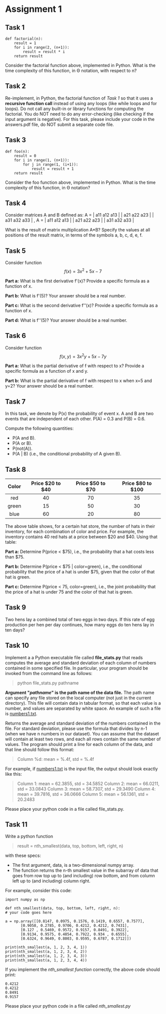 # Assignment 1

## Task 1

```python=
def factorial(n):
    result = 1
    for i in range(2, (n+1)):
        result = result * i
    return result
```

Consider the factorial function above, implemented in Python. What is the time complexity of this function, in Θ notation, with respect to n?

## Task 2

Re-implement, in Python, the factorial function of *Task 1* so that it uses a **recursive function call** instead of using any loops (like while loops and for loops). Do not call any built-in or library functions for computing the factorial. You do NOT need to do any error-checking (like checking if the input argument is negative). For this task, please include your code in the answers.pdf file, do NOT submit a separate code file.

## Task 3

```python=
def foo(n):
    result = 0
    for i in range(1, (n+1)):
        for j in range(1, (i+1)):
            result = result + 1
    return result
```

Consider the foo function above, implemented in Python. What is the time complexity of this function, in Θ notation?

## Task 4

Consider matrices A and B defined as:
A = | a11  a12  a13 |
    | a21  a22  a23 |
    | a31  a32  a33 |
,
A = | a11  a12  a13 |
    | a21  a22  a23 |
    | a31  a32  a33 |

What is the result of matrix multiplication A*B? Specify the values at all positions of the result matrix, in terms of the symbols a, b, c, d, e, f.

## Task 5

Consider function $$f(x)= 3x^2 + 5x - 7$$

**Part a:** What is the first derivative f'(x)? Provide a specific formula as a function of x.

**Part b:** What is f'(5)? Your answer should be a real number.

**Part c:** What is the second derivative f''(x)? Provide a specific formula as a function of x.

**Part d:** What is f''(5)? Your answer should be a real number.

## Task 6

Consider function $$f(x, y) = 3x^2y + 5x - 7y$$

**Part a:** What is the partial derivative of f with respect to x? Provide a specific formula as a function of x and y.

**Part b:** What is the partial derivative of f with respect to x when x=5 and y=2? Your answer should be a real number.

## Task 7

In this task, we denote by P(x) the probability of event x. A and B are two events that are independent of each other. P(A) = 0.3 and P(B) = 0.6.

Compute the following quantities:

* P(A and B).
* P(A or B).
* P(not(A)).
* P(A | B) (i.e., the conditional probability of A given B).

## Task 8

| Color | Price $20 to $40 | Price $50 to $70 | Price $80 to $100 |
| :---------: | :---------: | :---------: | :---------: |
| red | 40 | 70 | 35 |
| green | 15 | 50 | 30 |
| blue | 60 | 20 | 80 |

The above table shows, for a certain hat store, the number of hats in their inventory, for each combination of color and price. For example, the inventory contains 40 red hats at a price between $20 and $40. Using that table:

**Part a:** Determine P(price < $75), i.e., the probability that a hat costs less than $75.

**Part b:** Determine P(price < $75 | color=green), i.e., the conditional probability that the price of a hat is under $75, given that the color of that hat is green.

**Part c:** Determine P(price < 75, color=green), i.e., the joint probability that the price of a hat is under 75 and the color of that hat is green.

## Task 9

Two hens lay a combined total of two eggs in two days. If this rate of egg production per hen per day continues, how many eggs do ten hens lay in ten days?

## Task 10

Implement a a Python executable file called **file_stats.py** that reads computes the average and standard deviation of each column of numbers contained in some specified file. In particular, your program should be invoked from the command line as follows:
> python file_stats.py pathname

**Argument "*pathname*" is the path name of the data file.** The path name can specify any file stored on the local computer (not just in the current directory). This file will contain data in tabular format, so that each value is a number, and values are separated by white space. An example of such a file is [numbers1.txt](./numbers1.txt).

Returns the average and standard deviation of the numbers contained in the file. For standard deviation, please use the formula that divides by n-1 (when we have n numbers in our dataset). You can assume that the dataset will contain at least two rows, and each all rows contain the same number of values. The program should print a line for each column of the data, and that line should follow this format:

> Column %d: mean = %.4f, std = %.4f

For example, if [numbers1.txt](./numbers1.txt) is the input file, the output should look exactly like this:
> Column 1: mean = 62.3855, std = 34.5852
Column 2: mean = 66.0211, std = 33.0843
Column 3: mean = 58.7307, std = 29.3490
Column 4: mean = 39.7816, std = 36.0666
Column 5: mean = 56.1361, std = 20.2483

Please place your python code in a file called file_stats.py.

## Task 11

Write a python function
> result = nth_smallest(data, top, bottom, left, right, n)

with these specs:

* The first argument, data, is a two-dimensional numpy array.
* The function returns the n-th smallest value in the subarray of data that goes from row top up to (and including) row bottom, and from column left up to (and including) column right.

For example, consider this code:

```python=
import numpy as np

def nth_smallest(data, top, bottom, left, right, n):
# your code goes here

a = np.array([[0.8147, 0.0975, 0.1576, 0.1419, 0.6557, 0.7577],
       [0.9058, 0.2785, 0.9706, 0.4212, 0.4212, 0.7431],
       [0.127 , 0.5469, 0.9572, 0.9157, 0.8491, 0.3922],
       [0.9134, 0.9575, 0.4854, 0.7922, 0.934 , 0.6555],
       [0.6324, 0.9649, 0.8003, 0.9595, 0.6787, 0.1712]])

print(nth_smallest(a, 1, 2, 3, 4, 1))
print(nth_smallest(a, 1, 2, 3, 4, 2))
print(nth_smallest(a, 1, 2, 3, 4, 3))
print(nth_smallest(a, 1, 2, 3, 4, 4))
```

If you implement the *nth_smallest function* correctly, the above code should print:

```bash=
0.4212
0.4212
0.8491
0.9157
```

Please place your python code in a file called *nth_smallest.py*
